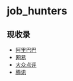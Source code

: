job_hunters
===========

## 现收录

- [阿里巴巴](Problems/Alibaba.md)
- [网易](Problems/Netease.md)
- [大众点评](Problems/Dianping.md)
- [腾讯](Problems/Tencent.md)